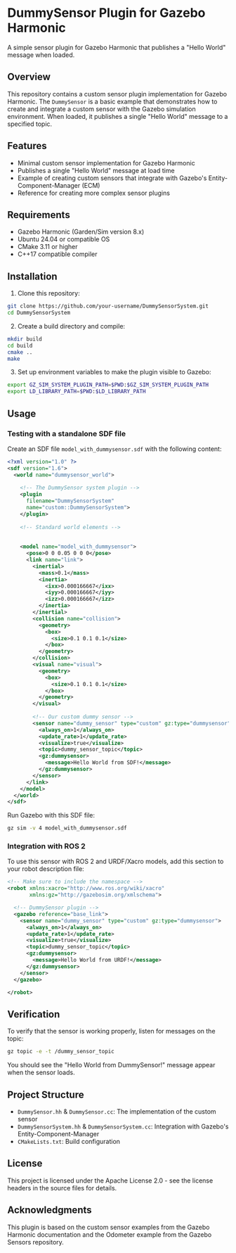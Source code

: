 # DummySensor Plugin for Gazebo Harmonic

A simple sensor plugin for Gazebo Harmonic that publishes a "Hello World" message when loaded.

## Overview

This repository contains a custom sensor plugin implementation for Gazebo Harmonic. The `DummySensor` is a basic example that demonstrates how to create and integrate a custom sensor with the Gazebo simulation environment. When loaded, it publishes a single "Hello World" message to a specified topic.

## Features

- Minimal custom sensor implementation for Gazebo Harmonic
- Publishes a single "Hello World" message at load time
- Example of creating custom sensors that integrate with Gazebo's Entity-Component-Manager (ECM)
- Reference for creating more complex sensor plugins

## Requirements

- Gazebo Harmonic (Garden/Sim version 8.x)
- Ubuntu 24.04 or compatible OS
- CMake 3.11 or higher
- C++17 compatible compiler

## Installation

1. Clone this repository:

```bash
git clone https://github.com/your-username/DummySensorSystem.git
cd DummySensorSystem
```

2. Create a build directory and compile:

```bash
mkdir build
cd build
cmake ..
make
```

3. Set up environment variables to make the plugin visible to Gazebo:

```bash
export GZ_SIM_SYSTEM_PLUGIN_PATH=$PWD:$GZ_SIM_SYSTEM_PLUGIN_PATH
export LD_LIBRARY_PATH=$PWD:$LD_LIBRARY_PATH
```

## Usage

### Testing with a standalone SDF file

Create an SDF file `model_with_dummysensor.sdf` with the following content:

```xml
<?xml version="1.0" ?>
<sdf version="1.6">
  <world name="dummysensor_world">
    
    <!-- The DummySensor system plugin -->
    <plugin
      filename="DummySensorSystem"
      name="custom::DummySensorSystem">
    </plugin>
    
    <!-- Standard world elements -->
    
    
    <model name="model_with_dummysensor">
      <pose>0 0 0.05 0 0 0</pose>
      <link name="link">
        <inertial>
          <mass>0.1</mass>
          <inertia>
            <ixx>0.000166667</ixx>
            <iyy>0.000166667</iyy>
            <izz>0.000166667</izz>
          </inertia>
        </inertial>
        <collision name="collision">
          <geometry>
            <box>
              <size>0.1 0.1 0.1</size>
            </box>
          </geometry>
        </collision>
        <visual name="visual">
          <geometry>
            <box>
              <size>0.1 0.1 0.1</size>
            </box>
          </geometry>
        </visual>
        
        <!-- Our custom dummy sensor -->
        <sensor name="dummy_sensor" type="custom" gz:type="dummysensor">
          <always_on>1</always_on>
          <update_rate>1</update_rate>
          <visualize>true</visualize>
          <topic>dummy_sensor_topic</topic>
          <gz:dummysensor>
            <message>Hello World from SDF!</message>
          </gz:dummysensor>
        </sensor>
      </link>
    </model>
  </world>
</sdf>
```

Run Gazebo with this SDF file:

```bash
gz sim -v 4 model_with_dummysensor.sdf
```

### Integration with ROS 2

To use this sensor with ROS 2 and URDF/Xacro models, add this section to your robot description file:

```xml
<!-- Make sure to include the namespace -->
<robot xmlns:xacro="http://www.ros.org/wiki/xacro"
       xmlns:gz="http://gazebosim.org/xmlschema">

  <!-- DummySensor plugin -->
  <gazebo reference="base_link">
    <sensor name="dummy_sensor" type="custom" gz:type="dummysensor">
      <always_on>1</always_on>
      <update_rate>1</update_rate>
      <visualize>true</visualize>
      <topic>dummy_sensor_topic</topic>
      <gz:dummysensor>
        <message>Hello World from URDF!</message>
      </gz:dummysensor>
    </sensor>
  </gazebo>

</robot>
```

## Verification

To verify that the sensor is working properly, listen for messages on the topic:

```bash
gz topic -e -t /dummy_sensor_topic
```

You should see the "Hello World from DummySensor!" message appear when the sensor loads.

## Project Structure

- `DummySensor.hh` & `DummySensor.cc`: The implementation of the custom sensor
- `DummySensorSystem.hh` & `DummySensorSystem.cc`: Integration with Gazebo's Entity-Component-Manager
- `CMakeLists.txt`: Build configuration

## License

This project is licensed under the Apache License 2.0 - see the license headers in the source files for details.

## Acknowledgments

This plugin is based on the custom sensor examples from the Gazebo Harmonic documentation and the Odometer example from the Gazebo Sensors repository.